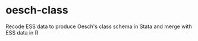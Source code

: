 # oesch-class
Recode ESS data to produce Oesch's class schema in Stata and merge with ESS data in R

